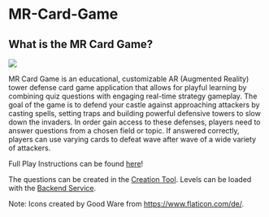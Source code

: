 # MR-Card-Game
## What is the MR Card Game?
![](https://user-images.githubusercontent.com/44223481/156355375-d3413231-aefb-44cf-8224-5c1c013d2e54.png)

MR Card Game is an educational, customizable AR (Augmented Reality) tower defense card game application that allows for playful learning by combining quiz questions with engaging real-time strategy gameplay. The goal of the game is to defend your castle against approaching attackers by casting spells, setting traps and building powerful defensive towers to slow down the invaders. In order gain access to these defenses, players need to answer questions from a chosen field or topic. If answered correctly, players can use varying cards to defeat wave after wave of a wide variety of attackers.

Full Play Instructions can be found [here](https://julianstaab.github.io/MR-Card-Game/)!

The questions can be created in the [Creation Tool](https://github.com/rwth-acis/MR-QuestionCreator-Card-Game). Levels can be loaded with the [Backend Service](https://github.com/rwth-acis/MR-Card-Game-Backend).

Note: Icons created by Good Ware from https://www.flaticon.com/de/.
